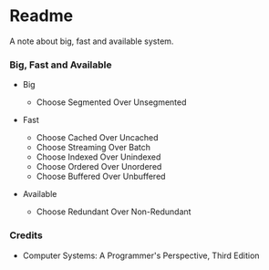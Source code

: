 # Readme
A note about big, fast and available system.

### Big, Fast and Available

- Big
  - Choose Segmented Over Unsegmented

- Fast
  - Choose Cached Over Uncached
  - Choose Streaming Over Batch
  - Choose Indexed Over Unindexed
  - Choose Ordered Over Unordered
  - Choose Buffered Over Unbuffered

- Available
  - Choose Redundant Over Non-Redundant

### Credits
- Computer Systems: A Programmer's Perspective, Third Edition
